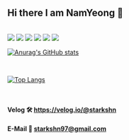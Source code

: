 ## Hi there I am NamYeong 👋
<br />

<img src="https://img.shields.io/badge/C++-FF0044??style=plastic&logo=Cplusplus&logoColor=white">
<img src="https://img.shields.io/badge/Csharp-239120??style=plastic&logo=csharp&logoColor=white">
<img src="https://img.shields.io/badge/API-win32API-blue??style=plastic&logo=csharp&logoColor=white">  

<img src="https://img.shields.io/badge/Unreal-0E1128??style=plastic&logo=Unreal Engine&logoColor=white">
<img src="https://img.shields.io/badge/Unity-000000??style=plastic&logo=Unity&logoColor=white"> 
<img src="https://img.shields.io/badge/.NET-512BD4??style=plastic&logo=.NET&logoColor=white">




<br />

[![Anurag's GitHub stats](https://github-readme-stats.vercel.app/api?username=starkshn&show_icons=true&count_private=true&count_private=true&theme=radical)](https://github.com/starkshn/github-readme-stats)

<br />

[![Top Langs](https://github-readme-stats.vercel.app/api/top-langs/?username=starkshn&show_owner=true&theme=radical&layout=compact)](https://github.com/starkshn)

<br />


#### Velog 🛠 https://velog.io/@starkshn
#### E-Mail 📩 starkshn97@gmail.com
<!--
**starkshn/starkshn** is a ✨ _special_ ✨ repository because its `README.md` (this file) appears on your GitHub profile.

Here are some ideas to get you started:

 🔭 I’m currently working on ...
 🌱 I’m currently learning ...
 👯 I’m looking to collaborate on ...
 🤔 I’m looking for help with ...
 💬 Ask me about ...
 📫 How to reach me: ...
 😄 Pronouns: ...
 ⚡ Fun fact: ...

